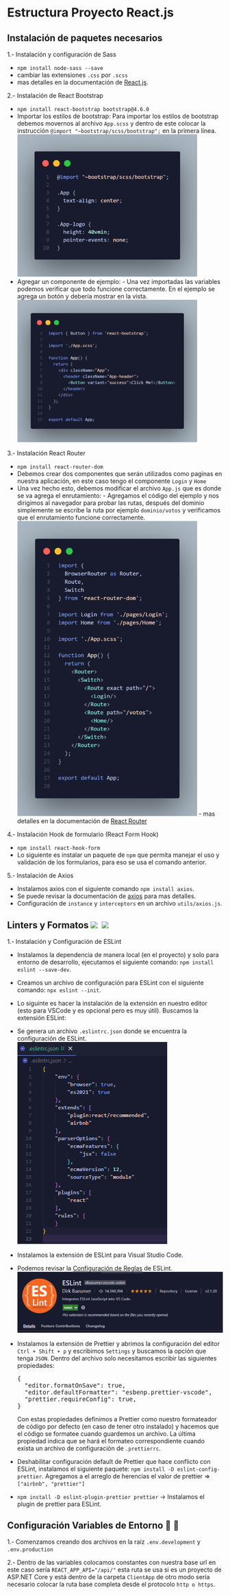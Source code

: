 # Estructura Proyecto React.js

## Instalación de paquetes necesarios

1.- Instalación y configuración de Sass

- `npm install node-sass --save`
- cambiar las extensiones `.css` por `.scss`
- mas detalles en la documentación de [React.js](https://create-react-app.dev/docs/adding-a-sass-stylesheet/).

2.- Instalación de React Bootstrap

- `npm install react-bootstrap bootstrap@4.6.0`
- Importar los estilos de bootstrap: Para importar los estilos de bootstrap debemos movernos al archivo `App.scss` y dentro de este colocar la instrucción `@import "~bootstrap/scss/bootstrap";` en la primera línea.<br/>
    <img src="Imagenes/ImportarBootstrap.png" width="420" height="332">
- Agregar un componente de ejemplo: - Una vez importadas las variables podemos verificar que todo funcione correctamente. En el ejemplo se agrega un botón y debería mostrar en la vista.<br/>
  <img src="Imagenes/EjemploBootstrap.png" width="420" height="332">

3.- Instalación React Router
- `npm install react-router-dom`
- Debemos crear dos componentes que serán utilizados como paginas en nuestra aplicación, en este caso tengo el componente `Login` y `Home`
- Una vez hecho esto, debemos modificar el archivo `App.js` que es donde se va agrega el enrutamiento: - Agregamos el código del ejemplo y nos dirigimos al navegador para probar las rutas, después del dominio simplemente se escribe la ruta por ejemplo `dominio/votos` y verificamos que el enrutamiento funcione correctamente.<br/>
  <img src="Imagenes/Router.png" width="420"> - mas detalles en la documentación de [React Router](https://reactrouter.com/web/guides/quick-start)

4.- Instalación Hook de formulario (React Form Hook)

- `npm install react-hook-form`
- Lo siguiente es instalar un paquete de `npm` que permita manejar el uso y validación de los formularios, para eso se usa el comando anterior.

5.- Instalación de Axios
- Instalamos axios con el siguiente comando `npm install axios`.
- Se puede revisar la documentación de [axios](https://github.com/axios/axios) para mas detalles.
- Configuración de `instance` y `interceptors` en un archivo `utils/axios.js`.

## Linters y Formatos <img src="https://iconape.com/wp-content/files/rh/370852/svg/370852.svg" width="21">&nbsp;&nbsp;<img src="https://iconape.com/wp-content/files/tt/89177/svg/prettier-2.svg" width="18">

1.- Instalación y Configuración de ESLint

- Instalamos la dependencia de manera local (en el proyecto) y solo para entorno de desarrollo, ejecutamos el siguiente comando: `npm install eslint --save-dev`.
- Creamos un archivo de configuración para ESLint con el siguiente comando: `npx eslint --init`.
- Lo siguinte es hacer la instalación de la extensión en nuestro editor (esto para VSCode y es opcional pero es muy útil). Buscamos la extensión ESLint:
- Se genera un archivo `.eslintrc.json` donde se encuentra la configuración de ESLint.<br/>
  ![Archivo .eslintrc.json](Imagenes/FicheroESLint.png)
- Instalamos la extensión de ESLint para Visual Studio Code.
- Podemos revisar la [Configuración de Reglas](https://eslint.org/docs/user-guide/configuring/rules#configuring-rules) de ESLint.<br/>
  ![Extension ESLint](Imagenes/ExtensionESLint.png)

- Instalamos la extensión de Prettier y abrimos la configuración del editor `Ctrl + Shift + p` y escribimos `Settings` y buscamos la opción que tenga `JSON`. Dentro del archivo solo necesitamos escribir las siguientes propiedades:<br/>
  <pre>
  {
    "editor.formatOnSave": true,
    "editor.defaultFormatter": "esbenp.prettier-vscode",
    "prettier.requireConfig": true,
  }
  </pre>
  Con estas propiedades definimos a Prettier como nuestro formateador de código por defecto (en caso de tener otro instalado) y hacemos que el código se formatee cuando guardemos un archivo. La última propiedad indica que se hará el formateo correspondiente cuando exista un archivo de configuración de `.prettierrc`.
- Deshabilitar configuración default de Prettier que hace conflicto con ESLint, instalamos el siguiente paquete: `npm install -D eslint-config-prettier`. Agregamos a el arreglo de herencias el valor de prettier => `["airbnb", "prettier"]`
- `npm install -D eslint-plugin-prettier prettier` -> Instalamos el plugin de prettier para ESLint.

## Configuración Variables de Entorno 🧰 🔩
1.- Comenzamos creando dos archivos en la raíz `.env.development` y `.env.production`

2.- Dentro de las variables colocamos constantes con nuestra base url en este caso sería `REACT_APP_API="/api/"` esta ruta se usa si es un proyecto de ASP.NET Core y está dentro de la carpeta `ClientApp` de otro modo sería necesario colocar la ruta base completa desde el protocolo `http o https`.
